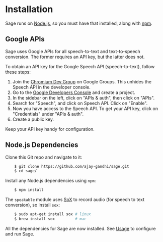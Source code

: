 # Installation

Sage runs on [Node.js](http://nodejs.org), so you must have that installed,
along with [npm](http://npmjs.org).

## Google APIs

Sage uses Google APIs for all speech-to-text and text-to-speech conversion.
The former requires an API key, but the latter does not.

To obtain an API key for the Google Speech API (speech-to-text), follow these
steps:

1. Join the [Chromium Dev Group](https://groups.google.com/a/chromium.org/forum/#!forum/chromium-dev)
   on Google Groups. This unhides the Speech API in the developer console.
2. Go to the [Google Developers Console](https://console.developers.google.com)
   and create a project.
3. In the sidebar on the left, click on "APIs & auth", then click on "APIs".
4. Search for "Speech", and click on Speech API. Click on "Enable".
5. Now you have access to the Speech API. To get your API key, click on
   "Credentials" under "APIs & auth".
6. Create a public key.

Keep your API key handy for configuration.

## Node.js Dependencies

Clone this Git repo and navigate to it:

```bash
    $ git clone https://github.com/ajay-gandhi/sage.git
    $ cd sage/
```

Install any Node.js dependencies using `npm`:

```bash
    $ npm install
```

The `speakable` module uses [SoX](http://sox.sourceforge.net) to record audio
(for speech to text conversion), so install `sox`:

```bash
    $ sudo apt-get install sox # linux
    $ brew install sox         # mac
```

All the dependencies for Sage are now installed. See [Usage](#usage) to
configure and run Sage.
